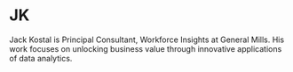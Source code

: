 # JK

Jack Kostal is Principal Consultant, Workforce Insights at General Mills. His work focuses on unlocking business value through innovative applications of data analytics.